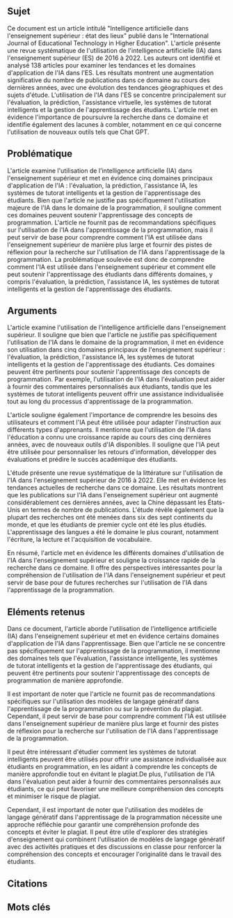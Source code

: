 ## Sujet
Ce document est un article intitulé "Intelligence artificielle dans l'enseignement supérieur : état des lieux" publié dans le "International Journal of Educational Technology in Higher Education". L'article présente une revue systématique de l'utilisation de l'intelligence artificielle (IA) dans l'enseignement supérieur (ES) de 2016 à 2022. Les auteurs ont identifié et analysé 138 articles pour examiner les tendances et les domaines d'application de l'IA dans l'ES. Les résultats montrent une augmentation significative du nombre de publications dans ce domaine au cours des dernières années, avec une évolution des tendances géographiques et des sujets d'étude. L'utilisation de l'IA dans l'ES se concentre principalement sur l'évaluation, la prédiction, l'assistance virtuelle, les systèmes de tutorat intelligents et la gestion de l'apprentissage des étudiants. L'article met en évidence l'importance de poursuivre la recherche dans ce domaine et identifie également des lacunes à combler, notamment en ce qui concerne l'utilisation de nouveaux outils tels que Chat GPT.
## Problématique
L'article examine l'utilisation de l'intelligence artificielle (IA) dans l'enseignement supérieur et met en évidence cinq domaines principaux d'application de l'IA : l'évaluation, la prédiction, l'assistance IA, les systèmes de tutorat intelligents et la gestion de l'apprentissage des étudiants. Bien que l'article ne justifie pas spécifiquement l'utilisation majeure de l'IA dans le domaine de la programmation, il souligne comment ces domaines peuvent soutenir l'apprentissage des concepts de programmation. L'article ne fournit pas de recommandations spécifiques sur l'utilisation de l'IA dans l'apprentissage de la programmation, mais il peut servir de base pour comprendre comment l'IA est utilisée dans l'enseignement supérieur de manière plus large et fournir des pistes de réflexion pour la recherche sur l'utilisation de l'IA dans l'apprentissage de la programmation. La problématique soulevée est donc de comprendre comment l'IA est utilisée dans l'enseignement supérieur et comment elle peut soutenir l'apprentissage des étudiants dans différents domaines, y compris l'évaluation, la prédiction, l'assistance IA, les systèmes de tutorat intelligents et la gestion de l'apprentissage des étudiants.
## Arguments
L'article examine l'utilisation de l'intelligence artificielle dans l'enseignement supérieur. Il souligne que bien que l'article ne justifie pas spécifiquement l'utilisation de l'IA dans le domaine de la programmation, il met en évidence son utilisation dans cinq domaines principaux de l'enseignement supérieur : l'évaluation, la prédiction, l'assistance IA, les systèmes de tutorat intelligents et la gestion de l'apprentissage des étudiants. Ces domaines peuvent être pertinents pour soutenir l'apprentissage des concepts de programmation. Par exemple, l'utilisation de l'IA dans l'évaluation peut aider à fournir des commentaires personnalisés aux étudiants, tandis que les systèmes de tutorat intelligents peuvent offrir une assistance individualisée tout au long du processus d'apprentissage de la programmation. 

L'article souligne également l'importance de comprendre les besoins des utilisateurs et comment l'IA peut être utilisée pour adapter l'instruction aux différents types d'apprenants. Il mentionne que l'utilisation de l'IA dans l'éducation a connu une croissance rapide au cours des cinq dernières années, avec de nouveaux outils d'IA disponibles. Il souligne que l'IA peut être utilisée pour personnaliser les retours d'information, développer des évaluations et prédire le succès académique des étudiants. 

L'étude présente une revue systématique de la littérature sur l'utilisation de l'IA dans l'enseignement supérieur de 2016 à 2022. Elle met en évidence les tendances actuelles de recherche dans ce domaine. Les résultats montrent que les publications sur l'IA dans l'enseignement supérieur ont augmenté considérablement ces dernières années, avec la Chine dépassant les États-Unis en termes de nombre de publications. L'étude révèle également que la plupart des recherches ont été menées dans six des sept continents du monde, et que les étudiants de premier cycle ont été les plus étudiés. L'apprentissage des langues a été le domaine le plus courant, notamment l'écriture, la lecture et l'acquisition de vocabulaire.

En résumé, l'article met en évidence les différents domaines d'utilisation de l'IA dans l'enseignement supérieur et souligne la croissance rapide de la recherche dans ce domaine. Il offre des perspectives intéressantes pour la compréhension de l'utilisation de l'IA dans l'enseignement supérieur et peut servir de base pour de futures recherches sur l'utilisation de l'IA dans l'apprentissage de la programmation.
## Eléments retenus
Dans ce document, l'article aborde l'utilisation de l'intelligence artificielle (IA) dans l'enseignement supérieur et met en évidence certains domaines d'application de l'IA dans l'apprentissage. Bien que l'article ne se concentre pas spécifiquement sur l'apprentissage de la programmation, il mentionne des domaines tels que l'évaluation, l'assistance intelligente, les systèmes de tutorat intelligents et la gestion de l'apprentissage des étudiants, qui peuvent être pertinents pour soutenir l'apprentissage des concepts de programmation de manière approfondie.

Il est important de noter que l'article ne fournit pas de recommandations spécifiques sur l'utilisation des modèles de langage génératif dans l'apprentissage de la programmation ou sur la prévention du plagiat. Cependant, il peut servir de base pour comprendre comment l'IA est utilisée dans l'enseignement supérieur de manière plus large et fournir des pistes de réflexion pour la recherche sur l'utilisation de l'IA dans l'apprentissage de la programmation.

Il peut être intéressant d'étudier comment les systèmes de tutorat intelligents peuvent être utilisés pour offrir une assistance individualisée aux étudiants en programmation, en les aidant à comprendre les concepts de manière approfondie tout en évitant le plagiat.De plus, l'utilisation de l'IA dans l'évaluation peut aider à fournir des commentaires personnalisés aux étudiants, ce qui peut favoriser une meilleure compréhension des concepts et minimiser le risque de plagiat. 

Cependant, il est important de noter que l'utilisation des modèles de langage génératif dans l'apprentissage de la programmation nécessite une approche réfléchie pour garantir une compréhension profonde des concepts et éviter le plagiat. Il peut être utile d'explorer des stratégies d'enseignement qui combinent l'utilisation de modèles de langage génératif avec des activités pratiques et des discussions en classe pour renforcer la compréhension des concepts et encourager l'originalité dans le travail des étudiants.
## Citations

## Mots clés